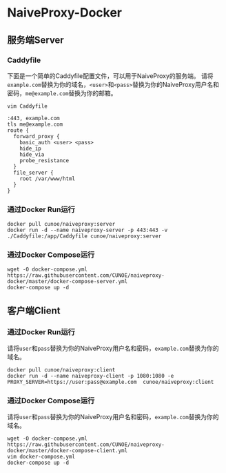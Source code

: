 # NaiveProxy-Docker
## 服务端Server
### Caddyfile
下面是一个简单的Caddyfile配置文件，可以用于NaiveProxy的服务端。
请将`example.com`替换为你的域名，`<user>`和`<pass>`替换为你的NaiveProxy用户名和密码，`me@example.com`替换为你的邮箱。

```shell
vim Caddyfile
```
```Caddyfile
:443, example.com
tls me@example.com
route {
  forward_proxy {
    basic_auth <user> <pass>
    hide_ip
    hide_via
    probe_resistance
  }
  file_server {
    root /var/www/html
  }
}
```

### 通过Docker Run运行
```shell
docker pull cunoe/naiveproxy:server
docker run -d --name naiveproxy-server -p 443:443 -v ./Caddyfile:/app/Caddyfile cunoe/naiveproxy:server
```

### 通过Docker Compose运行
```shell
wget -O docker-compose.yml https://raw.githubusercontent.com/CUNOE/naiveproxy-docker/master/docker-compose-server.yml
docker-compose up -d
```

## 客户端Client

### 通过Docker Run运行
请将`user`和`pass`替换为你的NaiveProxy用户名和密码，`example.com`替换为你的域名。
```shell
docker pull cunoe/naiveproxy:client
docker run -d --name naiveproxy-client -p 1080:1080 -e PROXY_SERVER=https://user:pass@example.com  cunoe/naiveproxy:client
```

### 通过Docker Compose运行
请将`user`和`pass`替换为你的NaiveProxy用户名和密码，`example.com`替换为你的域名。
```shell
wget -O docker-compose.yml https://raw.githubusercontent.com/CUNOE/naiveproxy-docker/master/docker-compose-client.yml
vim docker-compose.yml
docker-compose up -d
```
